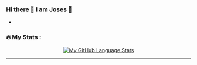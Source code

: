 ### Hi there 👋 I am Joses 🤎

<!--
**xMurungi/xMurungi** is a ✨ _special_ ✨ repository because its `README.md` (this file) appears on your GitHub profile.

Here are some ideas to get you started:


-->
<!-- <hr> -->

 - 
<!--
 - 🔭 I’m currently working on web development projects using React, CSS and JavaScript. [LinkedIn-Clone](https://github.com/xMurungi/linkedin-clone/)
 - 🌱 I’m currently learning React.
 - 👯 I’m looking to collaborate on cool web projects that can help me learn and grow as a software engineer.
 - 🤔 I’m looking for help with learning and building beautiful websites that will leave users satisfied and amazed.
 - 💬 Ask me about web development and other cool tech stuff. I might have limited knowledge to your questions though😂😂 
       but hey I am still learning a lot.
 - 📫 How to reach me: [LinkedIn](https://www.linkedin.com/in/joses-murungi-46b045255/)
 - 😄 Pronouns: He/Him
 - ⚡ Fun fact: I love learning human psychology (not the reading minds thing ... emotion stuff😏)
-->

<!-- <hr> -->

### :fire: My Stats : 

<div align="center">
<!--
![Murungi's GitHub stats](https://github-readme-stats.vercel.app/api?username=xMurungi&show_icons=true&theme=radical)
[![GitHub Streak](http://github-readme-streak-stats.herokuapp.com?user=xMurungi&theme=tokyonight&background=000000)](https://git.io/streak-stats)
  <!-- Donut Layout
![Top Langs](https://github-readme-stats.vercel.app/api/top-langs/?username=xMurungi&layout=donut-vertical&hide_progress=true) -->

[![My GitHub Language Stats](https://github-readme-stats.vercel.app/api/top-langs/?username=xMurungi&langs_count=5&theme=dark)]()

</div>

<hr>
